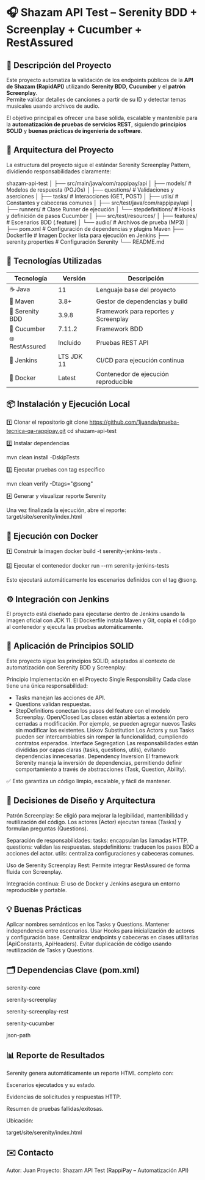 
# 🎧 Shazam API Test – Serenity BDD + Screenplay + Cucumber + RestAssured

## 🧩 Descripción del Proyecto

Este proyecto automatiza la validación de los endpoints públicos de la **API de Shazam (RapidAPI)** utilizando **Serenity BDD**, **Cucumber** y el **patrón Screenplay**.  
Permite validar detalles de canciones a partir de su ID y detectar temas musicales usando archivos de audio.

El objetivo principal es ofrecer una base sólida, escalable y mantenible para la **automatización de pruebas de servicios REST**, siguiendo **principios SOLID** y **buenas prácticas de ingeniería de software**.


## 🧱 Arquitectura del Proyecto

La estructura del proyecto sigue el estándar Serenity Screenplay Pattern, dividiendo responsabilidades claramente:


shazam-api-test
│
├── src/main/java/com/rappipay/api
│   ├── models/                # Modelos de respuesta (POJOs)
│   ├── questions/             # Validaciones y aserciones
│   ├── tasks/                 # Interacciones (GET, POST)
│   ├── utils/                 # Constantes y cabeceras comunes
│
├── src/test/java/com/rappipay/api
│   ├── runners/               # Clase Runner de ejecución
│   └── stepdefinitions/       # Hooks y definición de pasos Cucumber
│
├── src/test/resources/
│   ├── features/              # Escenarios BDD (.feature)
│   └── audio/                 # Archivos de prueba (MP3)
│
├── pom.xml                    # Configuración de dependencias y plugins Maven
├── Dockerfile                 # Imagen Docker lista para ejecución en Jenkins
├── serenity.properties        # Configuración Serenity
└── README.md




## 🚀 Tecnologías Utilizadas

| Tecnología | Versión | Descripción |
|-------------|----------|-------------|
| ☕ Java | 11 | Lenguaje base del proyecto |
| 🧩 Maven | 3.8+ | Gestor de dependencias y build |
| 🧠 Serenity BDD | 3.9.8 | Framework para reportes y Screenplay |
| 🥒 Cucumber | 7.11.2 | Framework BDD |
| 🌐 RestAssured | Incluido | Pruebas REST API |
| 🧱 Jenkins | LTS JDK 11 | CI/CD para ejecución continua |
| 🐳 Docker | Latest | Contenedor de ejecución reproducible |




## 📦 Instalación y Ejecución Local
1️⃣ Clonar el repositorio
git clone https://github.com/1juanda/prueba-tecnica-qa-rappipay.git
cd shazam-api-test

2️⃣ Instalar dependencias

mvn clean install -DskipTests

3️⃣ Ejecutar pruebas con tag específico

mvn clean verify -Dtags="@song"


4️⃣ Generar y visualizar reporte Serenity

Una vez finalizada la ejecución, abre el reporte:
target/site/serenity/index.html


## 🐳 Ejecución con Docker

1️⃣ Construir la imagen
docker build -t serenity-jenkins-tests .

2️⃣ Ejecutar el contenedor
docker run --rm serenity-jenkins-tests

Esto ejecutará automáticamente los escenarios definidos con el tag @song.

## ⚙️ Integración con Jenkins

El proyecto está diseñado para ejecutarse dentro de Jenkins usando la imagen oficial con JDK 11.
El Dockerfile instala Maven y Git, copia el código al contenedor y ejecuta las pruebas automáticamente.

## 🧠 Aplicación de Principios SOLID

Este proyecto sigue los principios SOLID, adaptados al contexto de automatización con Serenity BDD y Screenplay:

Principio	Implementación en el Proyecto
Single Responsibility	Cada clase tiene una única responsabilidad:
- Tasks manejan las acciones de API.
- Questions validan respuestas.
- StepDefinitions conectan los pasos del feature con el modelo Screenplay.
Open/Closed	Las clases están abiertas a extensión pero cerradas a modificación. Por ejemplo, se pueden agregar nuevos Tasks sin modificar los existentes.
Liskov Substitution	Los Actors y sus Tasks pueden ser intercambiables sin romper la funcionalidad, cumpliendo contratos esperados.
Interface Segregation	Las responsabilidades están divididas por capas claras (tasks, questions, utils), evitando dependencias innecesarias.
Dependency Inversion	El framework Serenity maneja la inversión de dependencias, permitiendo definir comportamiento a través de abstracciones (Task, Question, Ability).

✅ Esto garantiza un código limpio, escalable, y fácil de mantener.


## 🧠 Decisiones de Diseño y Arquitectura

Patrón Screenplay:
Se eligió para mejorar la legibilidad, mantenibilidad y reutilización del código.
Los actores (Actor) ejecutan tareas (Tasks) y formulan preguntas (Questions).

Separación de responsabilidades:
tasks: encapsulan las llamadas HTTP.
questions: validan las respuestas.
stepdefinitions: traducen los pasos BDD a acciones del actor.
utils: centraliza configuraciones y cabeceras comunes.

Uso de Serenity Screenplay Rest:
Permite integrar RestAssured de forma fluida con Screenplay.

Integración continua:
El uso de Docker y Jenkins asegura un entorno reproducible y portable.

## 💡 Buenas Prácticas

Aplicar nombres semánticos en los Tasks y Questions.
Mantener independencia entre escenarios.
Usar Hooks para inicialización de actores y configuración base.
Centralizar endpoints y cabeceras en clases utilitarias (ApiConstants, ApiHeaders).
Evitar duplicación de código usando reutilización de Tasks y Questions.

## 🗂️ Dependencias Clave (pom.xml)

serenity-core

serenity-screenplay

serenity-screenplay-rest

serenity-cucumber

json-path

## 📊 Reporte de Resultados

Serenity genera automáticamente un reporte HTML completo con:

Escenarios ejecutados y su estado.

Evidencias de solicitudes y respuestas HTTP.

Resumen de pruebas fallidas/exitosas.

Ubicación:

target/site/serenity/index.html

## ✉️ Contacto
Autor: Juan
Proyecto: Shazam API Test (RappiPay – Automatización API)